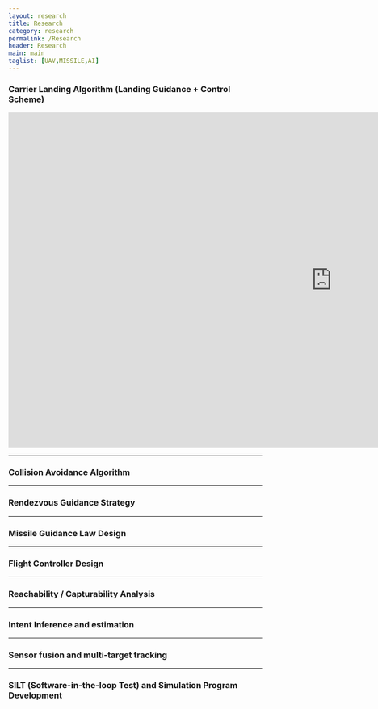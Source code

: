 ```yaml
---
layout: research
title: Research
category: research
permalink: /Research
header: Research 
main: main
taglist: [UAV,MISSILE,AI]
---
```


### Carrier Landing Algorithm (Landing Guidance + Control Scheme)   

<div class="iframe-container"><iframe width="1280" height="665" src="https://www.youtube.com/embed/DY-vUGiA9Wc" title="Landing Guidance Simulation for Automatic Carrier Landing System (ACLS)" frameborder="0" allow="accelerometer; autoplay; clipboard-write; encrypted-media; gyroscope; picture-in-picture; web-share" allowfullscreen></iframe></div>
  
---

### Collision Avoidance Algorithm

---

### Rendezvous Guidance Strategy

---

### Missile Guidance Law Design

---

### Flight Controller Design

---

### Reachability / Capturability Analysis

---

### Intent Inference and estimation 

---

### Sensor fusion and multi-target tracking 

---

### SILT (Software-in-the-loop Test) and Simulation Program Development 